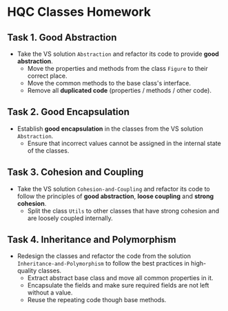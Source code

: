 # HQC Classes Homework

## Task 1. Good Abstraction
*	Take the VS solution `Abstraction` and refactor its code to provide **good abstraction**.
	*	Move the properties and methods from the class `Figure` to their correct place.
	*	Move the common methods to the base class's interface.
	*	Remove all **duplicated code** (properties / methods / other code).

## Task 2. Good Encapsulation
*	Establish **good encapsulation** in the classes from the VS solution `Abstraction`.
	*	Ensure that incorrect values cannot be assigned in the internal state of the classes.

## Task 3. Cohesion and Coupling
*	Take the VS solution `Cohesion-and-Coupling` and refactor its code to follow the principles of **good abstraction**, **loose coupling** and **strong cohesion**.
	*	Split the class `Utils` to other classes that have strong cohesion and are loosely coupled internally.

## Task 4. Inheritance and Polymorphism
*	Redesign the classes and refactor the code from the solution `Inheritance-and-Polymorphism` to follow the best practices in high-quality classes.
	*	Extract abstract base class and move all common properties in it.
	*	Encapsulate the fields and make sure required fields are not left without a value.
	*	Reuse the repeating code though base methods.